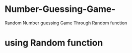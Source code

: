 # Number-Guessing-Game-
Random Number guessing Game Through Random function
# using Random function

